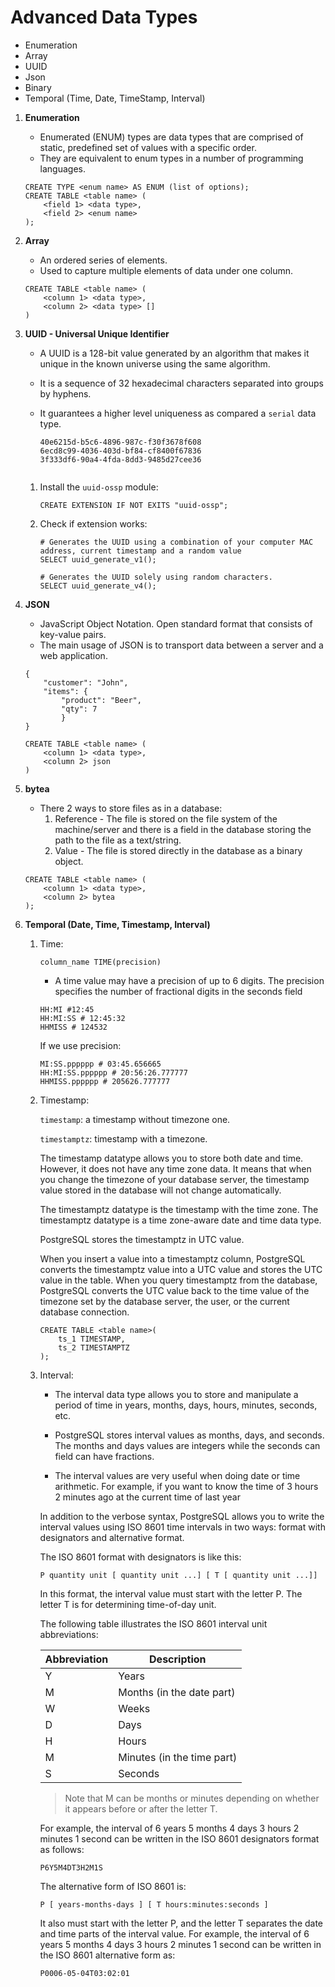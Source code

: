 # Advanced Data Types

- Enumeration
- Array
- UUID
- Json
- Binary
- Temporal (Time, Date, TimeStamp, Interval)

1. **Enumeration**

    - Enumerated (ENUM) types are data types that are comprised of static, predefined set of values with a specific order. 
    - They are equivalent to enum types in a number of programming languages.

    ```
    CREATE TYPE <enum name> AS ENUM (list of options);
    CREATE TABLE <table name> (
        <field 1> <data type>,
        <field 2> <enum name>
    );
    ```

2. **Array**

    - An ordered series of elements.
    - Used to capture multiple elements of data under one column.

    ```
    CREATE TABLE <table name> (
        <column 1> <data type>,
        <column 2> <data type> []
    )
    ```

3. **UUID - Universal Unique Identifier**

    - A UUID  is a 128-bit value generated by an algorithm that makes it unique in the known universe using the same algorithm.
    - It is a sequence of 32 hexadecimal characters separated into groups by hyphens.
    - It guarantees a higher level uniqueness as compared a `serial` data type.

        ````
        40e6215d-b5c6-4896-987c-f30f3678f608
        6ecd8c99-4036-403d-bf84-cf8400f67836
        3f333df6-90a4-4fda-8dd3-9485d27cee36
        

    1. Install the `uuid-ossp` module:
        
        ```
        CREATE EXTENSION IF NOT EXITS "uuid-ossp";
        ```
    2. Check if extension works:

        ```
        # Generates the UUID using a combination of your computer MAC address, current timestamp and a random value
        SELECT uuid_generate_v1();

        # Generates the UUID solely using random characters.
        SELECT uuid_generate_v4();
        ```

4. **JSON**

    - JavaScript Object Notation. Open standard format that consists of key-value pairs.
    - The main usage of JSON is to transport data between a server and a web application.

    ```
    {
        "customer": "John", 
        "items": {
            "product": "Beer", 
            "qty": 7
            }
    }
    ```

    ```
    CREATE TABLE <table name> (
        <column 1> <data type>,
        <column 2> json
    )
    ```

5. **bytea**

    - There 2 ways to store files as in a database:
        1. Reference - The file is stored on the file system of the machine/server and there is a field in the database storing the path to the file as a text/string.
        2. Value - The file is stored directly in the database as a binary object. 

    ```
    CREATE TABLE <table name> (
        <column 1> <data type>,
        <column 2> bytea
    );
    ```

6. **Temporal (Date, Time, Timestamp, Interval)**

    1. Time:

        ```
        column_name TIME(precision)
        ```
        - A time value may have a precision of up to 6 digits. The precision specifies the number of fractional digits in the seconds field

        ```
        HH:MI #12:45
        HH:MI:SS # 12:45:32
        HHMISS # 124532
        ```

        If we use precision:
        ```
        MI:SS.pppppp # 03:45.656665
        HH:MI:SS.pppppp # 20:56:26.777777
        HHMISS.pppppp # 205626.777777
        ```
    
    2. Timestamp:

        `timestamp`: a timestamp without timezone one.

        `timestamptz`: timestamp with a timezone.
        
        The timestamp datatype allows you to store both date and time. However, it does not have any time zone data. It means that when you change the timezone of your database server, the timestamp value stored in the database will not change automatically.

        The timestamptz datatype is the timestamp with the time zone. The timestamptz datatype is a time zone-aware date and time data type.

        PostgreSQL stores the timestamptz in UTC value. 

        When you insert a value into a timestamptz column, PostgreSQL converts the timestamptz value into a UTC value and stores the UTC value in the table.
        When you query timestamptz from the database, PostgreSQL converts the UTC value back to the time value of the timezone set by the database server, the user, or the current database connection.

        ```
        CREATE TABLE <table name>(
            ts_1 TIMESTAMP,
            ts_2 TIMESTAMPTZ
        );
        ```
    
    3. Interval:

        - The interval data type allows you to store and manipulate a period of time in years, months, days, hours, minutes, seconds, etc.
        - PostgreSQL stores interval values as months, days, and seconds. The months and days values are integers while the seconds can field can have fractions.

        - The interval values are very useful when doing date or time arithmetic. For example, if you want to know the time of 3 hours 2 minutes ago at the current time of last year

        In addition to the verbose syntax, PostgreSQL allows you to write the interval values using ISO 8601 time intervals in two ways: format with designators and alternative format.

        The ISO 8601 format with designators is like this:

        ```
        P quantity unit [ quantity unit ...] [ T [ quantity unit ...]]
        ```

        In this format, the interval value must start with the letter P. The letter T is for determining time-of-day unit.

        The following table illustrates the ISO 8601 interval unit abbreviations:

        | Abbreviation | Description |
        |--------------|-------------|
        | Y | Years|
        | M | Months (in the date part)|
        | W	| Weeks |
        | D	| Days |
        | H | Hours |
        | M | Minutes (in the time part) |
        | S	| Seconds |
        > Note that M can be months or minutes depending on whether it appears before or after the letter T.

        For example, the interval of 6 years 5 months 4 days 3 hours 2 minutes 1 second can be written in the ISO 8601 designators format as follows:
        ```
        P6Y5M4DT3H2M1S
        ```
        
        The alternative form of ISO 8601 is:

        ```
        P [ years-months-days ] [ T hours:minutes:seconds ]
        ```

        It also must start with the letter P, and the letter T separates the date and time parts of the interval value. For example, the interval of 6 years 5 months 4 days 3 hours 2 minutes 1 second can be written in the ISO 8601 alternative form as:

        ```
        P0006-05-04T03:02:01
        ```
